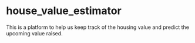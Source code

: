 # house_value_estimator
This is a platform to help us keep track of the housing value and predict the upcoming value raised.
